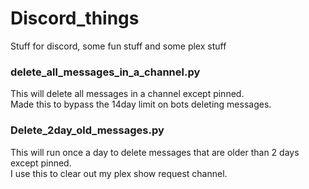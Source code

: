 # Discord_things
Stuff for discord, some fun stuff and some plex stuff

### delete_all_messages_in_a_channel.py
This will delete all messages in a channel except pinned.\
Made this to bypass the 14day limit on bots deleting messages.

### Delete_2day_old_messages.py
This will run once a day to delete messages that are older than 2 days except pinned.\
I use this to clear out my plex show request channel.
